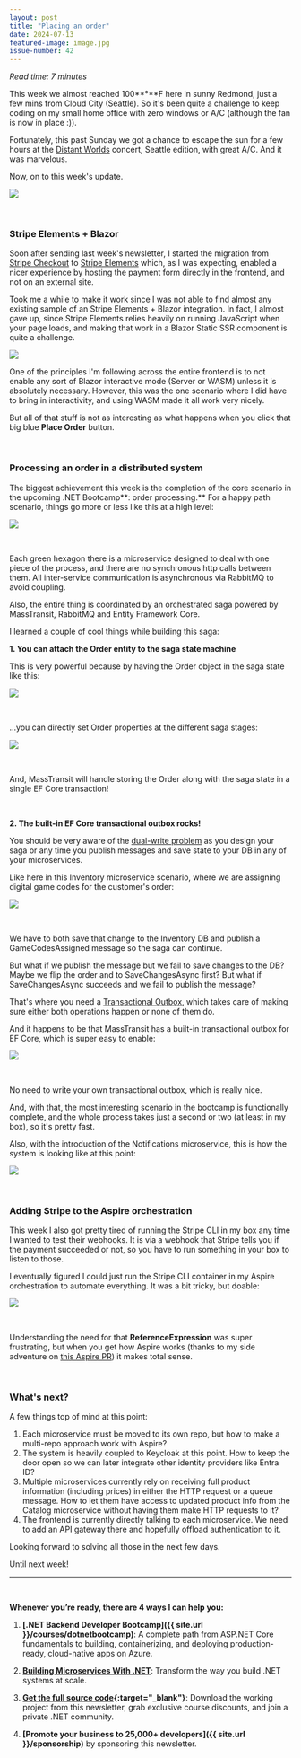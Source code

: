 ```yaml
---
layout: post
title: "Placing an order"
date: 2024-07-13
featured-image: image.jpg
issue-number: 42
---
```


*Read time: 7 minutes*
​

This week we almost reached 100**°**F here in sunny Redmond, just a few mins from Cloud City (Seattle). So it's been quite a challenge to keep coding on my small home office with zero windows or A/C (although the fan is now in place :)).

Fortunately, this past Sunday we got a chance to escape the sun for a few hours at the [Distant Worlds](https://ffdistantworlds.com) concert, Seattle edition, with great A/C. And it was marvelous.

Now, on to this week's update.


![](/assets/images/2024-07-13/-wp-content-uploads-2024-07-Final-Fantasy_7797.jpg.jpeg)

​

### **Stripe Elements + Blazor**
Soon after sending last week's newsletter, I started the migration from [Stripe Checkout](https://stripe.com/payments/checkout) to [Stripe Elements](https://stripe.com/payments/elements) which, as I was expecting, enabled a nicer experience by hosting the payment form directly in the frontend, and not on an external site.

Took me a while to make it work since I was not able to find almost any existing sample of an Stripe Elements + Blazor integration. In fact, I almost gave up, since Stripe Elements relies heavily on running JavaScript when your page loads, and making that work in a Blazor Static SSR component is quite a challenge.


![](/assets/images/2024-07-13/4ghDFAZYvbFtvU3CTR72ZN-qykjt6uVCxnopFPsiXHpR5.jpeg)

One of the principles I'm following across the entire frontend is to not enable any sort of Blazor interactive mode (Server or WASM) unless it is absolutely necessary. However, this was the one scenario where I did have to bring in interactivity, and using WASM made it all work very nicely.

But all of that stuff is not as interesting as what happens when you click that big blue **Place Order** button.

​

### **Processing an order in a distributed system**
The biggest achievement this week is the completion of the core scenario in the upcoming .NET Bootcamp**: order processing.** For a happy path scenario, things go more or less like this at a high level:


![](/assets/images/2024-07-13/4ghDFAZYvbFtvU3CTR72ZN-qgSCCJfCph45pgBiH4x6Bi.jpeg)

​

Each green hexagon there is a microservice designed to deal with one piece of the process, and there are no synchronous http calls between them. All inter-service communication is asynchronous via RabbitMQ to avoid coupling.

Also, the entire thing is coordinated by an orchestrated saga powered by MassTransit, RabbitMQ and Entity Framework Core.

I learned a couple of cool things while building this saga:

**1. You can attach the Order entity to the saga state machine**

This is very powerful because by having the Order object in the saga state like this:


![](/assets/images/2024-07-13/4ghDFAZYvbFtvU3CTR72ZN-xzWVDhbLCGy8xEfWnxU16f.jpeg)

​

...you can directly set Order properties at the different saga stages:


![](/assets/images/2024-07-13/4ghDFAZYvbFtvU3CTR72ZN-nBetwpE7FigpC3ics9Anm.jpeg)

​

And, MassTransit will handle storing the Order along with the saga state in a single EF Core transaction!

​

**2. The built-in EF Core transactional outbox rocks!**

You should be very aware of the [dual-write problem](https://www.confluent.io/blog/dual-write-problem/) as you design your saga or any time you publish messages and save state to your DB in any of your microservices.

Like here in this Inventory microservice scenario, where we are assigning digital game codes for the customer's order:


![](/assets/images/2024-07-13/4ghDFAZYvbFtvU3CTR72ZN-npbeWLttoS152Uws7YvkLR.jpeg)

​

We have to both save that change to the Inventory DB and publish a GameCodesAssigned message so the saga can continue.

But what if we publish the message but we fail to save changes to the DB? Maybe we flip the order and to SaveChangesAsync first? But what if SaveChangesAsync succeeds and we fail to publish the message?

That's where you need a [Transactional Outbox](https://microservices.io/patterns/data/transactional-outbox), which takes care of making sure either both operations happen or none of them do.

And it happens to be that MassTransit has a built-in transactional outbox for EF Core, which is super easy to enable:


![](/assets/images/2024-07-13/4ghDFAZYvbFtvU3CTR72ZN-8MW2EbYgrzPFcwNgLnvuuC.jpeg)

​

No need to write your own transactional outbox, which is really nice.

And, with that, the most interesting scenario in the bootcamp is functionally complete, and the whole process takes just a second or two (at least in my box), so it's pretty fast.

Also, with the introduction of the Notifications microservice, this is how the system is looking like at this point:


![](/assets/images/2024-07-13/4ghDFAZYvbFtvU3CTR72ZN-x7btZkB1VvLf57JFcf3yJu.jpeg)

​

### **Adding Stripe to the Aspire orchestration**
This week I also got pretty tired of running the Stripe CLI in my box any time I wanted to test their webhooks. It is via a webhook that Stripe tells you if the payment succeeded or not, so you have to run something in your box to listen to those.

I eventually figured I could just run the Stripe CLI container in my Aspire orchestration to automate everything. It was a bit tricky, but doable:


![](/assets/images/2024-07-13/4ghDFAZYvbFtvU3CTR72ZN-wiZmxpBjjc59Cf9E2bPnr3.jpeg)

​

Understanding the need for that **ReferenceExpression** was super frustrating, but when you get how Aspire works (thanks to my side adventure on [this Aspire PR](https://github.com/dotnet/aspire/pull/4289)) it makes total sense.

​

### **What's next?**
A few things top of mind at this point:

1.  <span>Each microservice must be moved to its own repo, but how to make a multi-repo approach work with Aspire? </span>
2.  <span>The system is heavily coupled to Keycloak at this point. How to keep the door open so we can later integrate other identity providers like Entra ID?</span>
3.  <span>Multiple microservices currently rely on receiving full product information (including prices) in either the HTTP request or a queue message. How to let them have access to updated product info from the Catalog microservice without having them make HTTP requests to it? </span>
4.  <span>The frontend is currently directly talking to each microservice. We need to add an API gateway there and hopefully offload authentication to it. </span>

Looking forward to solving all those in the next few days.

Until next week!

---


<br/>


**Whenever you’re ready, there are 4 ways I can help you:**

1. **[.NET Backend Developer Bootcamp]({{ site.url }}/courses/dotnetbootcamp)**: A complete path from ASP.NET Core fundamentals to building, containerizing, and deploying production-ready, cloud-native apps on Azure.

2. **​[Building Microservices With .NET](https://dotnetmicroservices.com)**: Transform the way you build .NET systems at scale.

3. **​[​Get the full source code](https://www.patreon.com/juliocasal){:target="_blank"}**: Download the working project from this newsletter, grab exclusive course discounts, and join a private .NET community.

4. **[Promote your business to 25,000+ developers]({{ site.url }}/sponsorship)** by sponsoring this newsletter.